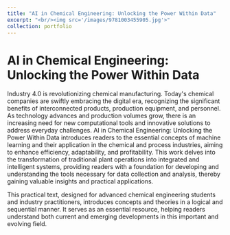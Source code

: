 ```yaml
---
title: "AI in Chemical Engineering: Unlocking the Power Within Data"
excerpt: "<br/><img src='/images/9781003455905.jpg'>"
collection: portfolio
---
```


AI in Chemical Engineering: Unlocking the Power Within Data
======
Industry 4.0 is revolutionizing chemical manufacturing. Today's chemical companies are swiftly embracing the digital era, recognizing the significant benefits of interconnected products, production equipment, and personnel. As technology advances and production volumes grow, there is an increasing need for new computational tools and innovative solutions to address everyday challenges. AI in Chemical Engineering: Unlocking the Power Within Data introduces readers to the essential concepts of machine learning and their application in the chemical and process industries, aiming to enhance efficiency, adaptability, and profitability. This work delves into the transformation of traditional plant operations into integrated and intelligent systems, providing readers with a foundation for developing and understanding the tools necessary for data collection and analysis, thereby gaining valuable insights and practical applications.

This practical text, designed for advanced chemical engineering students and industry practitioners, introduces concepts and theories in a logical and sequential manner. It serves as an essential resource, helping readers understand both current and emerging developments in this important and evolving field.
